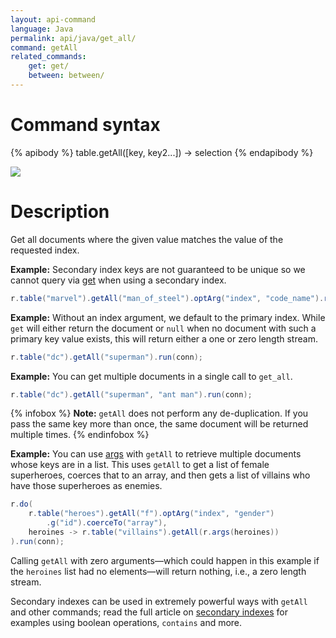 ```yaml
---
layout: api-command
language: Java
permalink: api/java/get_all/
command: getAll
related_commands:
    get: get/
    between: between/
---
```


# Command syntax #

{% apibody %}
table.getAll([key, key2...]) &rarr; selection
{% endapibody %}

<img src="/assets/images/docs/api_illustrations/get-all.png" class="api_command_illustration" />

# Description #

Get all documents where the given value matches the value of the requested index.

__Example:__ Secondary index keys are not guaranteed to be unique so we cannot query via [get](/api/java/get/) when using a secondary index.

```java
r.table("marvel").getAll("man_of_steel").optArg("index", "code_name").run(conn);
```

__Example:__ Without an index argument, we default to the primary index. While `get` will either return the document or `null` when no document with such a primary key value exists, this will return either a one or zero length stream.

```java
r.table("dc").getAll("superman").run(conn);
```

__Example:__ You can get multiple documents in a single call to `get_all`.

```java
r.table("dc").getAll("superman", "ant man").run(conn);
```

{% infobox %}
__Note:__ `getAll` does not perform any de-duplication. If you pass the same key more than once, the same document will be returned multiple times.
{% endinfobox %}

__Example:__ You can use [args](/api/java/args/) with `getAll` to retrieve multiple documents whose keys are in a list. This uses `getAll` to get a list of female superheroes, coerces that to an array, and then gets a list of villains who have those superheroes as enemies.

```java
r.do(
    r.table("heroes").getAll("f").optArg("index", "gender")
        .g("id").coerceTo("array"),
    heroines -> r.table("villains").getAll(r.args(heroines))
).run(conn);
```

Calling `getAll` with zero arguments&mdash;which could happen in this example if the `heroines` list had no elements&mdash;will return nothing, i.e., a zero length stream.

Secondary indexes can be used in extremely powerful ways with `getAll` and other commands; read the full article on [secondary indexes](/docs/secondary-indexes) for examples using boolean operations, `contains` and more.
